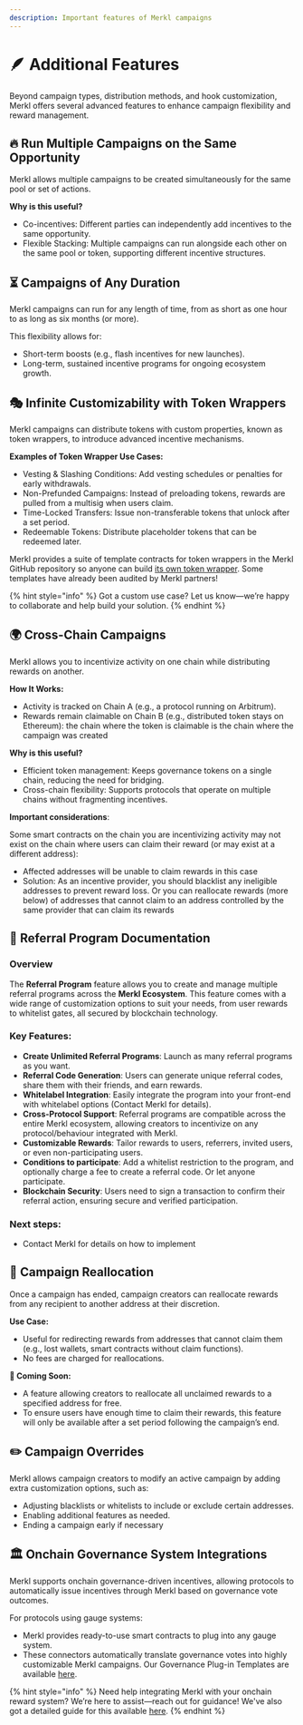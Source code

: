 ```yaml
---
description: Important features of Merkl campaigns
---
```


# 🪶 Additional Features

Beyond campaign types, distribution methods, and hook customization, Merkl offers several advanced features to enhance campaign flexibility and reward management.

## 🔥 Run Multiple Campaigns on the Same Opportunity

Merkl allows multiple campaigns to be created simultaneously for the same pool or set of actions.

**Why is this useful?**

- Co-incentives: Different parties can independently add incentives to the same opportunity.
- Flexible Stacking: Multiple campaigns can run alongside each other on the same pool or token, supporting different incentive structures.

## ⏳ Campaigns of Any Duration

Merkl campaigns can run for any length of time, from as short as one hour to as long as six months (or more).

This flexibility allows for:

- Short-term boosts (e.g., flash incentives for new launches).
- Long-term, sustained incentive programs for ongoing ecosystem growth.

## 🎭 Infinite Customizability with Token Wrappers

Merkl campaigns can distribute tokens with custom properties, known as token wrappers, to introduce advanced incentive mechanisms.

**Examples of Token Wrapper Use Cases:**

- Vesting & Slashing Conditions: Add vesting schedules or penalties for early withdrawals.
- Non-Prefunded Campaigns: Instead of preloading tokens, rewards are pulled from a multisig when users claim.
- Time-Locked Transfers: Issue non-transferable tokens that unlock after a set period.
- Redeemable Tokens: Distribute placeholder tokens that can be redeemed later.

Merkl provides a suite of template contracts for token wrappers in the Merkl GitHub repository so anyone can build [its own token wrapper](https://github.com/AngleProtocol/merkl-contracts/tree/main/contracts/partners/tokenWrappers). Some templates have already been audited by Merkl partners!

{% hint style="info" %}
Got a custom use case? Let us know—we’re happy to collaborate and help build your solution.
{% endhint %}

## 🌍 Cross-Chain Campaigns

Merkl allows you to incentivize activity on one chain while distributing rewards on another.

**How It Works:**

- Activity is tracked on Chain A (e.g., a protocol running on Arbitrum).
- Rewards remain claimable on Chain B (e.g., distributed token stays on Ethereum): the chain where the token is claimable is the chain where the campaign was created

**Why is this useful?**

- Efficient token management: Keeps governance tokens on a single chain, reducing the need for bridging.
- Cross-chain flexibility: Supports protocols that operate on multiple chains without fragmenting incentives.

**Important considerations**:

Some smart contracts on the chain you are incentivizing activity may not exist on the chain where users can claim their reward (or may exist at a different address):

- Affected addresses will be unable to claim rewards in this case
- Solution: As an incentive provider, you should blacklist any ineligible addresses to prevent reward loss. Or you can reallocate rewards (more below) of addresses that cannot claim to an address controlled by the same provider that can claim its rewards


## 🤝 Referral Program Documentation

### Overview

The **Referral Program** feature allows you to create and manage multiple referral programs across the **Merkl Ecosystem**. This feature comes with a wide range of customization options to suit your needs, from user rewards to whitelist gates, all secured by blockchain technology.

### Key Features:
- **Create Unlimited Referral Programs**: Launch as many referral programs as you want.
- **Referral Code Generation**: Users can generate unique referral codes, share them with their friends, and earn rewards.
- **Whitelabel Integration**: Easily integrate the program into your front-end with whitelabel options (Contact Merkl for details).
- **Cross-Protocol Support**: Referral programs are compatible across the entire Merkl ecosystem, allowing creators to incentivize on any protocol/behaviour integrated with Merkl.
- **Customizable Rewards**: Tailor rewards to users, referrers, invited users, or even non-participating users.
- **Conditions to participate**: Add a whitelist restriction to the program, and optionally charge a fee to create a referral code. Or let anyone participate.
- **Blockchain Security**: Users need to sign a transaction to confirm their referral action, ensuring secure and verified participation.

### Next steps:
- Contact Merkl for details on how to implement

## 🔄 Campaign Reallocation

Once a campaign has ended, campaign creators can reallocate rewards from any recipient to another address at their discretion.

**Use Case:**

- Useful for redirecting rewards from addresses that cannot claim them (e.g., lost wallets, smart contracts without claim functions).
- No fees are charged for reallocations.

**🚀 Coming Soon:**

- A feature allowing creators to reallocate all unclaimed rewards to a specified address for free.
- To ensure users have enough time to claim their rewards, this feature will only be available after a set period following the campaign’s end.

## ✏️ Campaign Overrides

Merkl allows campaign creators to modify an active campaign by adding extra customization options, such as:

- Adjusting blacklists or whitelists to include or exclude certain addresses.
- Enabling additional features as needed.
- Ending a campaign early if necessary

## 🏛️ Onchain Governance System Integrations

Merkl supports onchain governance-driven incentives, allowing protocols to automatically issue incentives through Merkl based on governance vote outcomes.

For protocols using gauge systems:

- Merkl provides ready-to-use smart contracts to plug into any gauge system.
- These connectors automatically translate governance votes into highly customizable Merkl campaigns. Our Governance Plug-in Templates are available [here](https://github.com/AngleProtocol/merkl-contracts/tree/main/contracts/partners/middleman).

{% hint style="info" %}
Need help integrating Merkl with your onchain reward system? We’re here to assist—reach out for guidance! We've also got a detailed guide for this available [here](../../distribute-with-merkl/deploy-your-campaign-from-dao.md).
{% endhint %}

